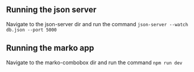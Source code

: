 ## Running the json server

Navigate to the json-server dir and run the command `json-server --watch db.json --port 5000`

## Running the marko app

Navigate to the marko-combobox dir and run the command `npm run dev`

